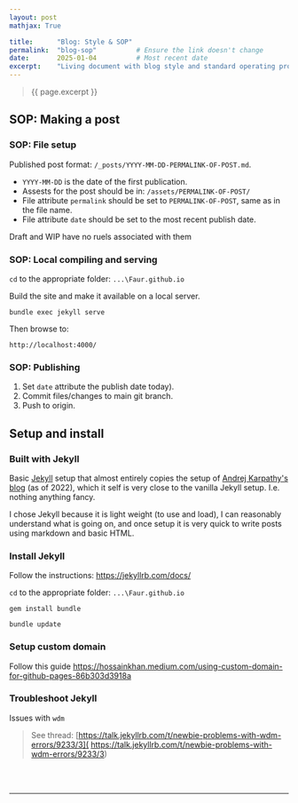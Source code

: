 ```yaml
---
layout: post
mathjax: True

title:      "Blog: Style & SOP"
permalink:  "blog-sop"          # Ensure the link doesn't change
date:       2025-01-04          # Most recent date
excerpt:    "Living document with blog style and standard operating procedures."
---
```


> {{ page.excerpt }}
<!-- SHOULD BE IN THE TOP OF EACH POST-->
<!-- TODO: put this into the headder -->

## SOP: Making a post

### SOP: File setup

Published post format: `/_posts/YYYY-MM-DD-PERMALINK-OF-POST.md`. 
* `YYYY-MM-DD` is the date of the first publication.
* Assests for the post should be in: `/assets/PERMALINK-OF-POST/`
* File attribute `permalink` should be set to `PERMALINK-OF-POST`, same as in the file name.
* File attribute `date` should be set to the most recent publish date.

Draft and WIP have no ruels associated with them

### SOP: Local compiling and serving

`cd` to the appropriate folder: `...\Faur.github.io`

Build the site and make it available on a local server.

    bundle exec jekyll serve

Then browse to: 

    http://localhost:4000/

### SOP: Publishing
1. Set `date` attribute the publish date today).
1. Commit files/changes to main git branch.
1. Push to origin.





## Setup and install

### Built with Jekyll
Basic [Jekyll](http://jekyllrb.com/) setup that almost entirely copies the setup of [Andrej Karpathy's blog](https://github.com/karpathy/karpathy.github.io) (as of 2022), which it self is very close to the vanilla Jekyll setup. I.e. nothing anything fancy.

I chose Jekyll because it is light weight (to use and load), I can reasonably understand what is going on, and once setup it is very quick to write posts using markdown and basic HTML.

### Install Jekyll
Follow the instructions:
https://jekyllrb.com/docs/

`cd` to the appropriate folder: `...\Faur.github.io`

	gem install bundle

    bundle update 


### Setup custom domain
Follow this guide [https://hossainkhan.medium.com/using-custom-domain-for-github-pages-86b303d3918a
](https://hossainkhan.medium.com/using-custom-domain-for-github-pages-86b303d3918a
)


### Troubleshoot Jekyll

Issues with `wdm` 
> See thread: 
> [https://talk.jekyllrb.com/t/newbie-problems-with-wdm-errors/9233/3](    https://talk.jekyllrb.com/t/newbie-problems-with-wdm-errors/9233/3)


<!-- TODO: Put this in the footer -->
<!-- END EACH POST WITH THIS -->
<br><br>

___